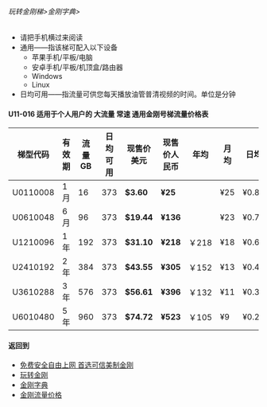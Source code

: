 ###### 玩转金刚梯>金刚字典>

- 请把手机横过来阅读
- 通用——指该梯可配入以下设备
  - 苹果手机/平板/电脑
  - 安卓手机/平板/机顶盒/路由器
  - Windows
  - Linux
- 日均可用——指流量可供您每天播放油管普清视频的时间。单位是分钟

#### U11-016 适用于个人用户的 大流量 常速 通用金刚号梯流量价格表

|梯型代码 |有效期|流量  GB|日均可用|现售价美元|现售价人民币|年均  |月均  |日均|
|--------|-----|------|--------------|------|-------|-----|-----|-----|
|U0110008 |1月	|16	|373	| <strong> $3.60 | <strong> ¥25	|	|¥25	|¥0.84|
|U0610048 |6月	|96	|373	| <strong> $19.44| <strong> ¥136| 	|¥23	|¥0.76|
|U1210096 |1年	|192	|373	| <strong> $31.10| <strong> ¥218|￥218	|¥18	|¥0.60|
|U2410192 |2年	|384	|373	| <strong> $43.55| <strong> ¥305|￥152	|¥13	|¥0.42|
|U3610288 |3年	|576	|373	| <strong> $56.61| <strong> ¥396|￥132	|¥11	|¥0.37|
|U6010480 |5年	|960	|373	| <strong> $74.72| <strong> ¥523|￥105	|¥9	|¥0.29|

#### 返回到
- [免费安全自由上网 首选可信美制金刚](https://github.com/a2zitpro/web/blob/master/%E5%BE%80%E5%90%8E%E7%BF%BB.md)
- [玩转金刚](https://github.com/a2zitpro/web/blob/master/LadderFree/A.md)
- [金刚字典](https://github.com/a2zitpro/web/blob/master/LadderFree/kkDictionary/KKDictionary.md)
- [金刚流量价格](https://github.com/a2zitpro/web/blob/master/LadderFree/kkDictionary/Price/KKDTPrice.md)
